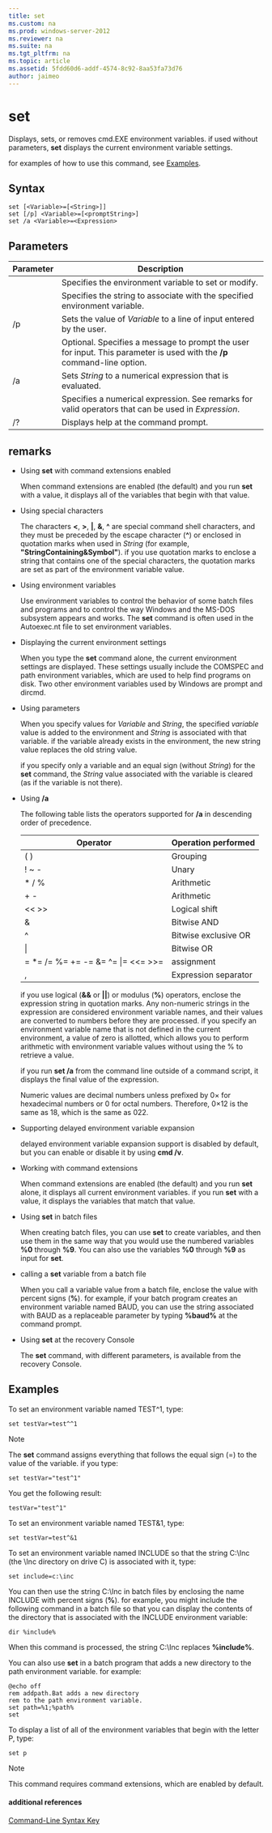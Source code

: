 ```yaml
---
title: set
ms.custom: na
ms.prod: windows-server-2012
ms.reviewer: na
ms.suite: na
ms.tgt_pltfrm: na
ms.topic: article
ms.assetid: 5fdd60d6-addf-4574-8c92-8aa53fa73d76
author: jaimeo
---
```

# set
Displays, sets, or removes cmd.EXE environment variables. if used without parameters, **set** displays the current environment variable settings.  
  
for examples of how to use this command, see [Examples](#BKMK_examples).  
  
## Syntax  
  
```  
set [<Variable>=[<String>]]  
set [/p] <Variable>=[<promptString>]  
set /a <Variable>=<Expression>  
```  
  
## Parameters  
  
|Parameter|Description|  
|-------------|---------------|  
|<Variable>|Specifies the environment variable to set or modify.|  
|<String>|Specifies the string to associate with the specified environment variable.|  
|\/p|Sets the value of *Variable* to a line of input entered by the user.|  
|<promptString>|Optional. Specifies a message to prompt the user for input. This parameter is used with the **\/p** command\-line option.|  
|\/a|Sets *String* to a numerical expression that is evaluated.|  
|<Expression>|Specifies a numerical expression. See remarks for valid operators that can be used in *Expression*.|  
|\/?|Displays help at the command prompt.|  
  
## remarks  
  
-   Using **set** with command extensions enabled  
  
    When command extensions are enabled \(the default\) and you run **set** with a value, it displays all of the variables that begin with that value.  
  
-   Using special characters  
  
    The characters **<**, **>**, **|**, **&**, **^** are special command shell characters, and they must be preceded by the escape character \(**^**\) or enclosed in quotation marks when used in *String* \(for example, **"StringContaining&Symbol"**\). if you use quotation marks to enclose a string that contains one of the special characters, the quotation marks are set as part of the environment variable value.  
  
-   Using environment variables  
  
    Use environment variables to control the behavior of some batch files and programs and to control the way Windows and the MS\-DOS subsystem appears and works. The **set** command is often used in the Autoexec.nt file to set environment variables.  
  
-   Displaying the current environment settings  
  
    When you type the **set** command alone, the current environment settings are displayed. These settings usually include the COMSPEC and path environment variables, which are used to help find programs on disk. Two other environment variables used by Windows are prompt and dircmd.  
  
-   Using parameters  
  
    When you specify values for *Variable* and *String*, the specified *variable* value is added to the environment and *String* is associated with that variable. if the variable already exists in the environment, the new string value replaces the old string value.  
  
    if you specify only a variable and an equal sign \(without *String*\) for the **set** command, the *String* value associated with the variable is cleared \(as if the variable is not there\).  
  
-   Using **\/a**  
  
    The following table lists the operators supported for **\/a** in descending order of precedence.  
  
    |Operator|Operation performed|  
    |------------|-----------------------|  
    |\( \)|Grouping|  
    |\! ~ \-|Unary|  
    |\* \/ %|Arithmetic|  
    |\+ \-|Arithmetic|  
    |<< >>|Logical shift|  
    |&|Bitwise AND|  
    |^|Bitwise exclusive OR|  
    |&#124;|Bitwise OR|  
    |\= \*\= \/\= %\= \+\= \-\= &\= ^\= &#124;\= <<\= >>\=|assignment|  
    |,|Expression separator|  
  
    if you use logical \(**&&** or **||**\) or modulus \(**%**\) operators, enclose the expression string in quotation marks. Any non\-numeric strings in the expression are considered environment variable names, and their values are converted to numbers before they are processed. if you specify an environment variable name that is not defined in the current environment, a value of zero is allotted, which allows you to perform arithmetic with environment variable values without using the % to retrieve a value.  
  
    if you run **set \/a** from the command line outside of a command script, it displays the final value of the expression.  
  
    Numeric values are decimal numbers unless prefixed by 0× for hexadecimal numbers or 0 for octal numbers. Therefore, 0×12 is the same as 18, which is the same as 022.  
  
-   Supporting delayed environment variable expansion  
  
    delayed environment variable expansion support is disabled by default, but you can enable or disable it by using **cmd \/v**.  
  
-   Working with command extensions  
  
    When command extensions are enabled \(the default\) and you run **set** alone, it displays all current environment variables. if you run **set** with a value, it displays the variables that match that value.  
  
-   Using **set** in batch files  
  
    When creating batch files, you can use **set** to create variables, and then use them in the same way that you would use the numbered variables **%0** through **%9**. You can also use the variables **%0** through **%9** as input for **set**.  
  
-   calling a **set** variable from a batch file  
  
    When you call a variable value from a batch file, enclose the value with percent signs \(**%**\). for example, if your batch program creates an environment variable named BAUD, you can use the string associated with BAUD as a replaceable parameter by typing **%baud%** at the command prompt.  
  
-   Using **set** at the recovery Console  
  
    The **set** command, with different parameters, is available from the recovery Console.  
  
## <a name="BKMK_examples"></a>Examples  
To set an environment variable named TEST^1, type:  
  
```  
set testVar=test^^1  
```  
  
> [!NOTE]  
> The **set** command assigns everything that follows the equal sign \(\=\) to the value of the variable. if you type:  
  
```  
set testVar="test^1"  
```  
  
You get the following result:  
  
```  
testVar="test^1"  
```  
  
To set an environment variable named TEST&1, type:  
  
```  
set testVar=test^&1  
```  
  
To set an environment variable named INCLUDE so that the string C:\\Inc \(the \\Inc directory on drive C\) is associated with it, type:  
  
```  
set include=c:\inc  
```  
  
You can then use the string C:\\Inc in batch files by enclosing the name INCLUDE with percent signs \(**%**\). for example, you might include the following command in a batch file so that you can display the contents of the directory that is associated with the INCLUDE environment variable:  
  
```  
dir %include%  
```  
  
When this command is processed, the string C:\\Inc replaces **%include%**.  
  
You can also use **set** in a batch program that adds a new directory to the path environment variable. for example:  
  
```  
@echo off  
rem addpath.Bat adds a new directory  
rem to the path environment variable.  
set path=%1;%path%  
set  
```  
  
To display a list of all of the environment variables that begin with the letter P, type:  
  
```  
set p   
```  
  
> [!NOTE]  
> This command requires command extensions, which are enabled by default.  
  
#### additional references  
[Command-Line Syntax Key](commandline-syntax-key.md)  
  

